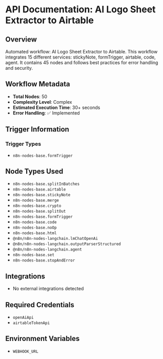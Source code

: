 # API Documentation: AI Logo Sheet Extractor to Airtable

## Overview
Automated workflow: AI Logo Sheet Extractor to Airtable. This workflow integrates 15 different services: stickyNote, formTrigger, airtable, code, agent. It contains 45 nodes and follows best practices for error handling and security.

## Workflow Metadata
- **Total Nodes**: 50
- **Complexity Level**: Complex
- **Estimated Execution Time**: 30+ seconds
- **Error Handling**: ✅ Implemented

## Trigger Information
### Trigger Types
- `n8n-nodes-base.formTrigger`

## Node Types Used
- `n8n-nodes-base.splitInBatches`
- `n8n-nodes-base.airtable`
- `n8n-nodes-base.stickyNote`
- `n8n-nodes-base.merge`
- `n8n-nodes-base.crypto`
- `n8n-nodes-base.splitOut`
- `n8n-nodes-base.formTrigger`
- `n8n-nodes-base.code`
- `n8n-nodes-base.noOp`
- `n8n-nodes-base.html`
- `@n8n/n8n-nodes-langchain.lmChatOpenAi`
- `@n8n/n8n-nodes-langchain.outputParserStructured`
- `@n8n/n8n-nodes-langchain.agent`
- `n8n-nodes-base.set`
- `n8n-nodes-base.stopAndError`

## Integrations
- No external integrations detected

## Required Credentials
- `openAiApi`
- `airtableTokenApi`

## Environment Variables
- `WEBHOOK_URL`
